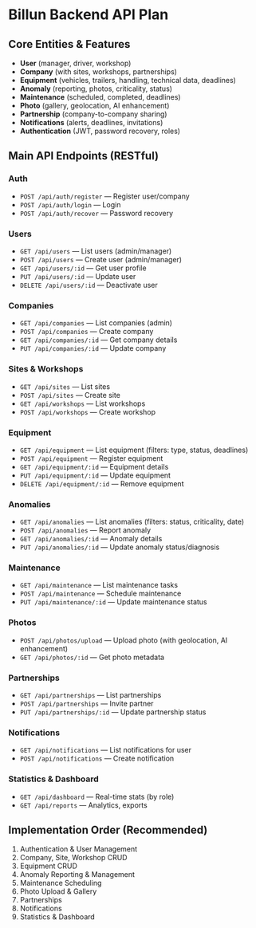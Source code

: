 # Billun Backend API Plan

## Core Entities & Features

- **User** (manager, driver, workshop)
- **Company** (with sites, workshops, partnerships)
- **Equipment** (vehicles, trailers, handling, technical data, deadlines)
- **Anomaly** (reporting, photos, criticality, status)
- **Maintenance** (scheduled, completed, deadlines)
- **Photo** (gallery, geolocation, AI enhancement)
- **Partnership** (company-to-company sharing)
- **Notifications** (alerts, deadlines, invitations)
- **Authentication** (JWT, password recovery, roles)

## Main API Endpoints (RESTful)

### Auth

- `POST /api/auth/register` — Register user/company
- `POST /api/auth/login` — Login
- `POST /api/auth/recover` — Password recovery

### Users

- `GET /api/users` — List users (admin/manager)
- `POST /api/users` — Create user (admin/manager)
- `GET /api/users/:id` — Get user profile
- `PUT /api/users/:id` — Update user
- `DELETE /api/users/:id` — Deactivate user

### Companies

- `GET /api/companies` — List companies (admin)
- `POST /api/companies` — Create company
- `GET /api/companies/:id` — Get company details
- `PUT /api/companies/:id` — Update company

### Sites & Workshops

- `GET /api/sites` — List sites
- `POST /api/sites` — Create site
- `GET /api/workshops` — List workshops
- `POST /api/workshops` — Create workshop

### Equipment

- `GET /api/equipment` — List equipment (filters: type, status, deadlines)
- `POST /api/equipment` — Register equipment
- `GET /api/equipment/:id` — Equipment details
- `PUT /api/equipment/:id` — Update equipment
- `DELETE /api/equipment/:id` — Remove equipment

### Anomalies

- `GET /api/anomalies` — List anomalies (filters: status, criticality, date)
- `POST /api/anomalies` — Report anomaly
- `GET /api/anomalies/:id` — Anomaly details
- `PUT /api/anomalies/:id` — Update anomaly status/diagnosis

### Maintenance

- `GET /api/maintenance` — List maintenance tasks
- `POST /api/maintenance` — Schedule maintenance
- `PUT /api/maintenance/:id` — Update maintenance status

### Photos

- `POST /api/photos/upload` — Upload photo (with geolocation, AI enhancement)
- `GET /api/photos/:id` — Get photo metadata

### Partnerships

- `GET /api/partnerships` — List partnerships
- `POST /api/partnerships` — Invite partner
- `PUT /api/partnerships/:id` — Update partnership status

### Notifications

- `GET /api/notifications` — List notifications for user
- `POST /api/notifications` — Create notification

### Statistics & Dashboard

- `GET /api/dashboard` — Real-time stats (by role)
- `GET /api/reports` — Analytics, exports

## Implementation Order (Recommended)

1. Authentication & User Management
2. Company, Site, Workshop CRUD
3. Equipment CRUD
4. Anomaly Reporting & Management
5. Maintenance Scheduling
6. Photo Upload & Gallery
7. Partnerships
8. Notifications
9. Statistics & Dashboard
